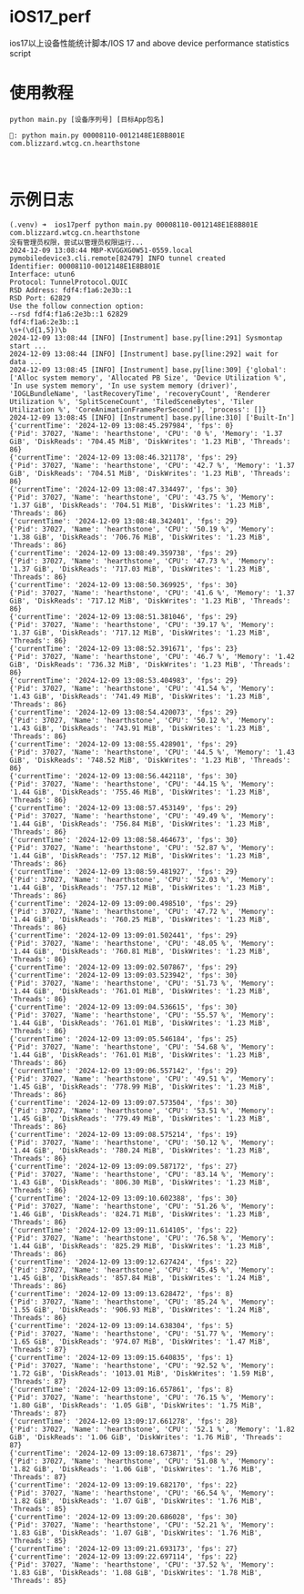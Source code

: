 # iOS17_perf
ios17以上设备性能统计脚本/IOS 17 and above device performance statistics script

# 使用教程
    python main.py [设备序列号] [目标App包名]
    
    🌰: python main.py 00008110-0012148E1E8B801E com.blizzard.wtcg.cn.hearthstone
<br/>

# 示例日志
    (.venv) ➜  ios17perf python main.py 00008110-0012148E1E8B801E com.blizzard.wtcg.cn.hearthstone
    没有管理员权限，尝试以管理员权限运行...
    2024-12-09 13:08:44 MBP-KVGGXG0W51-0559.local pymobiledevice3.cli.remote[82479] INFO tunnel created
    Identifier: 00008110-0012148E1E8B801E
    Interface: utun6
    Protocol: TunnelProtocol.QUIC
    RSD Address: fdf4:f1a6:2e3b::1
    RSD Port: 62829
    Use the follow connection option:
    --rsd fdf4:f1a6:2e3b::1 62829
    fdf4:f1a6:2e3b::1
    \s+(\d{1,5})\b
    2024-12-09 13:08:44 [INFO] [Instrument] base.py[line:291] Sysmontap start ...
    2024-12-09 13:08:44 [INFO] [Instrument] base.py[line:292] wait for data ...
    2024-12-09 13:08:45 [INFO] [Instrument] base.py[line:309] {'global': ['Alloc system memory', 'Allocated PB Size', 'Device Utilization %', 'In use system memory', 'In use system memory (driver)', 'IOGLBundleName', 'lastRecoveryTime', 'recoveryCount', 'Renderer Utilization %', 'SplitSceneCount', 'TiledSceneBytes', 'Tiler Utilization %', 'CoreAnimationFramesPerSecond'], 'process': []}
    2024-12-09 13:08:45 [INFO] [Instrument] base.py[line:310] ['Built-In']
    {'currentTime': '2024-12-09 13:08:45.297984', 'fps': 0}
    {'Pid': 37027, 'Name': 'hearthstone', 'CPU': '0 %', 'Memory': '1.37 GiB', 'DiskReads': '704.45 MiB', 'DiskWrites': '1.23 MiB', 'Threads': 86}
    {'currentTime': '2024-12-09 13:08:46.321178', 'fps': 29}
    {'Pid': 37027, 'Name': 'hearthstone', 'CPU': '42.7 %', 'Memory': '1.37 GiB', 'DiskReads': '704.51 MiB', 'DiskWrites': '1.23 MiB', 'Threads': 86}
    {'currentTime': '2024-12-09 13:08:47.334497', 'fps': 30}
    {'Pid': 37027, 'Name': 'hearthstone', 'CPU': '43.75 %', 'Memory': '1.37 GiB', 'DiskReads': '704.51 MiB', 'DiskWrites': '1.23 MiB', 'Threads': 86}
    {'currentTime': '2024-12-09 13:08:48.342401', 'fps': 29}
    {'Pid': 37027, 'Name': 'hearthstone', 'CPU': '50.19 %', 'Memory': '1.38 GiB', 'DiskReads': '706.76 MiB', 'DiskWrites': '1.23 MiB', 'Threads': 86}
    {'currentTime': '2024-12-09 13:08:49.359738', 'fps': 29}
    {'Pid': 37027, 'Name': 'hearthstone', 'CPU': '47.73 %', 'Memory': '1.37 GiB', 'DiskReads': '717.03 MiB', 'DiskWrites': '1.23 MiB', 'Threads': 86}
    {'currentTime': '2024-12-09 13:08:50.369925', 'fps': 30}
    {'Pid': 37027, 'Name': 'hearthstone', 'CPU': '41.6 %', 'Memory': '1.37 GiB', 'DiskReads': '717.12 MiB', 'DiskWrites': '1.23 MiB', 'Threads': 86}
    {'currentTime': '2024-12-09 13:08:51.381046', 'fps': 29}
    {'Pid': 37027, 'Name': 'hearthstone', 'CPU': '39.17 %', 'Memory': '1.37 GiB', 'DiskReads': '717.12 MiB', 'DiskWrites': '1.23 MiB', 'Threads': 86}
    {'currentTime': '2024-12-09 13:08:52.391671', 'fps': 23}
    {'Pid': 37027, 'Name': 'hearthstone', 'CPU': '46.7 %', 'Memory': '1.42 GiB', 'DiskReads': '736.32 MiB', 'DiskWrites': '1.23 MiB', 'Threads': 86}
    {'currentTime': '2024-12-09 13:08:53.404983', 'fps': 29}
    {'Pid': 37027, 'Name': 'hearthstone', 'CPU': '41.54 %', 'Memory': '1.43 GiB', 'DiskReads': '741.49 MiB', 'DiskWrites': '1.23 MiB', 'Threads': 86}
    {'currentTime': '2024-12-09 13:08:54.420073', 'fps': 29}
    {'Pid': 37027, 'Name': 'hearthstone', 'CPU': '50.12 %', 'Memory': '1.43 GiB', 'DiskReads': '743.91 MiB', 'DiskWrites': '1.23 MiB', 'Threads': 86}
    {'currentTime': '2024-12-09 13:08:55.428901', 'fps': 29}
    {'Pid': 37027, 'Name': 'hearthstone', 'CPU': '44.5 %', 'Memory': '1.43 GiB', 'DiskReads': '748.52 MiB', 'DiskWrites': '1.23 MiB', 'Threads': 86}
    {'currentTime': '2024-12-09 13:08:56.442118', 'fps': 30}
    {'Pid': 37027, 'Name': 'hearthstone', 'CPU': '44.15 %', 'Memory': '1.44 GiB', 'DiskReads': '755.46 MiB', 'DiskWrites': '1.23 MiB', 'Threads': 86}
    {'currentTime': '2024-12-09 13:08:57.453149', 'fps': 29}
    {'Pid': 37027, 'Name': 'hearthstone', 'CPU': '49.49 %', 'Memory': '1.44 GiB', 'DiskReads': '756.84 MiB', 'DiskWrites': '1.23 MiB', 'Threads': 86}
    {'currentTime': '2024-12-09 13:08:58.464673', 'fps': 30}
    {'Pid': 37027, 'Name': 'hearthstone', 'CPU': '52.87 %', 'Memory': '1.44 GiB', 'DiskReads': '757.12 MiB', 'DiskWrites': '1.23 MiB', 'Threads': 86}
    {'currentTime': '2024-12-09 13:08:59.481927', 'fps': 29}
    {'Pid': 37027, 'Name': 'hearthstone', 'CPU': '52.03 %', 'Memory': '1.44 GiB', 'DiskReads': '757.12 MiB', 'DiskWrites': '1.23 MiB', 'Threads': 86}
    {'currentTime': '2024-12-09 13:09:00.498510', 'fps': 29}
    {'Pid': 37027, 'Name': 'hearthstone', 'CPU': '47.72 %', 'Memory': '1.44 GiB', 'DiskReads': '760.25 MiB', 'DiskWrites': '1.23 MiB', 'Threads': 86}
    {'currentTime': '2024-12-09 13:09:01.502441', 'fps': 29}
    {'Pid': 37027, 'Name': 'hearthstone', 'CPU': '48.05 %', 'Memory': '1.44 GiB', 'DiskReads': '760.81 MiB', 'DiskWrites': '1.23 MiB', 'Threads': 86}
    {'currentTime': '2024-12-09 13:09:02.507867', 'fps': 29}
    {'currentTime': '2024-12-09 13:09:03.523942', 'fps': 30}
    {'Pid': 37027, 'Name': 'hearthstone', 'CPU': '51.73 %', 'Memory': '1.44 GiB', 'DiskReads': '761.01 MiB', 'DiskWrites': '1.23 MiB', 'Threads': 86}
    {'currentTime': '2024-12-09 13:09:04.536615', 'fps': 30}
    {'Pid': 37027, 'Name': 'hearthstone', 'CPU': '55.57 %', 'Memory': '1.44 GiB', 'DiskReads': '761.01 MiB', 'DiskWrites': '1.23 MiB', 'Threads': 86}
    {'currentTime': '2024-12-09 13:09:05.546184', 'fps': 25}
    {'Pid': 37027, 'Name': 'hearthstone', 'CPU': '54.68 %', 'Memory': '1.44 GiB', 'DiskReads': '761.01 MiB', 'DiskWrites': '1.23 MiB', 'Threads': 86}
    {'currentTime': '2024-12-09 13:09:06.557142', 'fps': 29}
    {'Pid': 37027, 'Name': 'hearthstone', 'CPU': '49.51 %', 'Memory': '1.45 GiB', 'DiskReads': '778.99 MiB', 'DiskWrites': '1.23 MiB', 'Threads': 86}
    {'currentTime': '2024-12-09 13:09:07.573504', 'fps': 30}
    {'Pid': 37027, 'Name': 'hearthstone', 'CPU': '53.51 %', 'Memory': '1.45 GiB', 'DiskReads': '779.49 MiB', 'DiskWrites': '1.23 MiB', 'Threads': 86}
    {'currentTime': '2024-12-09 13:09:08.575214', 'fps': 19}
    {'Pid': 37027, 'Name': 'hearthstone', 'CPU': '50.12 %', 'Memory': '1.44 GiB', 'DiskReads': '780.24 MiB', 'DiskWrites': '1.23 MiB', 'Threads': 86}
    {'currentTime': '2024-12-09 13:09:09.587172', 'fps': 27}
    {'Pid': 37027, 'Name': 'hearthstone', 'CPU': '83.14 %', 'Memory': '1.43 GiB', 'DiskReads': '806.30 MiB', 'DiskWrites': '1.23 MiB', 'Threads': 86}
    {'currentTime': '2024-12-09 13:09:10.602388', 'fps': 30}
    {'Pid': 37027, 'Name': 'hearthstone', 'CPU': '51.26 %', 'Memory': '1.46 GiB', 'DiskReads': '824.71 MiB', 'DiskWrites': '1.23 MiB', 'Threads': 86}
    {'currentTime': '2024-12-09 13:09:11.614105', 'fps': 22}
    {'Pid': 37027, 'Name': 'hearthstone', 'CPU': '76.58 %', 'Memory': '1.44 GiB', 'DiskReads': '825.29 MiB', 'DiskWrites': '1.23 MiB', 'Threads': 86}
    {'currentTime': '2024-12-09 13:09:12.627424', 'fps': 22}
    {'Pid': 37027, 'Name': 'hearthstone', 'CPU': '45.45 %', 'Memory': '1.45 GiB', 'DiskReads': '857.84 MiB', 'DiskWrites': '1.24 MiB', 'Threads': 86}
    {'currentTime': '2024-12-09 13:09:13.628472', 'fps': 8}
    {'Pid': 37027, 'Name': 'hearthstone', 'CPU': '85.24 %', 'Memory': '1.55 GiB', 'DiskReads': '906.93 MiB', 'DiskWrites': '1.24 MiB', 'Threads': 86}
    {'currentTime': '2024-12-09 13:09:14.638304', 'fps': 5}
    {'Pid': 37027, 'Name': 'hearthstone', 'CPU': '51.77 %', 'Memory': '1.65 GiB', 'DiskReads': '974.07 MiB', 'DiskWrites': '1.47 MiB', 'Threads': 87}
    {'currentTime': '2024-12-09 13:09:15.640835', 'fps': 1}
    {'Pid': 37027, 'Name': 'hearthstone', 'CPU': '92.52 %', 'Memory': '1.72 GiB', 'DiskReads': '1013.01 MiB', 'DiskWrites': '1.59 MiB', 'Threads': 87}
    {'currentTime': '2024-12-09 13:09:16.657861', 'fps': 8}
    {'Pid': 37027, 'Name': 'hearthstone', 'CPU': '76.15 %', 'Memory': '1.80 GiB', 'DiskReads': '1.05 GiB', 'DiskWrites': '1.75 MiB', 'Threads': 87}
    {'currentTime': '2024-12-09 13:09:17.661278', 'fps': 28}
    {'Pid': 37027, 'Name': 'hearthstone', 'CPU': '52.1 %', 'Memory': '1.82 GiB', 'DiskReads': '1.06 GiB', 'DiskWrites': '1.76 MiB', 'Threads': 87}
    {'currentTime': '2024-12-09 13:09:18.673871', 'fps': 29}
    {'Pid': 37027, 'Name': 'hearthstone', 'CPU': '51.08 %', 'Memory': '1.82 GiB', 'DiskReads': '1.06 GiB', 'DiskWrites': '1.76 MiB', 'Threads': 87}
    {'currentTime': '2024-12-09 13:09:19.682170', 'fps': 22}
    {'Pid': 37027, 'Name': 'hearthstone', 'CPU': '66.54 %', 'Memory': '1.82 GiB', 'DiskReads': '1.07 GiB', 'DiskWrites': '1.76 MiB', 'Threads': 85}
    {'currentTime': '2024-12-09 13:09:20.686028', 'fps': 30}
    {'Pid': 37027, 'Name': 'hearthstone', 'CPU': '52.21 %', 'Memory': '1.83 GiB', 'DiskReads': '1.07 GiB', 'DiskWrites': '1.76 MiB', 'Threads': 85}
    {'currentTime': '2024-12-09 13:09:21.693173', 'fps': 27}
    {'currentTime': '2024-12-09 13:09:22.697114', 'fps': 22}
    {'Pid': 37027, 'Name': 'hearthstone', 'CPU': '37.52 %', 'Memory': '1.83 GiB', 'DiskReads': '1.08 GiB', 'DiskWrites': '1.78 MiB', 'Threads': 85}
